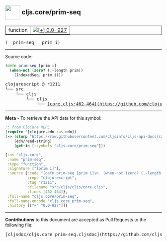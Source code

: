 ## <img width="48px" valign="middle" src="http://i.imgur.com/Hi20huC.png"> cljs.core/prim-seq

 <table border="1">
<tr>

<td>function</td>
<td><a href="https://github.com/cljsinfo/cljs-api-docs/tree/0.0-927"><img valign="middle" alt="[+] 0.0-927" src="https://img.shields.io/badge/+-0.0--927-lightgrey.svg"></a> </td>
</tr>
</table>

 <samp>
(__prim-seq__ prim i)<br>
</samp>

---





Source code:

```clj
(defn prim-seq [prim i]
  (when-not (zero? (.-length prim))
    (IndexedSeq. prim i)))
```

 <pre>
clojurescript @ r1211
└── src
    └── cljs
        └── cljs
            └── <ins>[core.cljs:462-464](https://github.com/clojure/clojurescript/blob/r1211/src/cljs/cljs/core.cljs#L462-L464)</ins>
</pre>


---

__Meta__ - To retrieve the API data for this symbol:

```clj
;; from Clojure REPL
(require '[clojure.edn :as edn])
(-> (slurp "https://raw.githubusercontent.com/cljsinfo/cljs-api-docs/catalog/cljs-api.edn")
    (edn/read-string)
    (get-in [:symbols "cljs.core/prim-seq"]))
```

```clj
{:ns "cljs.core",
 :name "prim-seq",
 :type "function",
 :signature ["[prim i]"],
 :source {:code "(defn prim-seq [prim i]\n  (when-not (zero? (.-length prim))\n    (IndexedSeq. prim i)))",
          :repo "clojurescript",
          :tag "r1211",
          :filename "src/cljs/cljs/core.cljs",
          :lines [462 464]},
 :full-name "cljs.core/prim-seq",
 :full-name-encode "cljs.core_prim-seq",
 :history [["+" "0.0-927"]]}

```

---

__Contributions__ to this document are accepted as Pull Requests to the following file:

 <pre>
[cljsdoc/cljs.core_prim-seq.cljsdoc](https://github.com/cljsinfo/cljs-api-docs/blob/master/cljsdoc/cljs.core_prim-seq.cljsdoc)
</pre>

